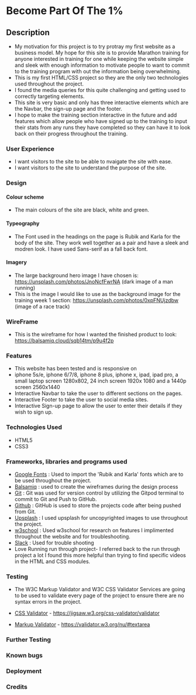 # Become Part Of The 1% #

## Description ##
- My motivation for this project is to try protray my first website as a business model. My hope for this site is to provide Marathon training for anyone interested in training for one while keeping the website simple and sleek with enough information to motivate people to want to commit to the training program with out the information being overwhelming. 
- This is my first HTML/CSS project so they are the only two technologies used throughout the project. 
- I found the media queries for this quite challenging and getting used to correctly targeting elements. 
- This site is very basic and only has three interactive elements which are the Navbar, the sign-up page and the footer.
- I hope to make the training section interactive in the future and add features which allow people who have signed up to the training to input their stats from any runs they have completed so they can have it to look back on their progress throughout the training. 

### User Experience ###
- I want visitors to the site to be able to nvaigate the site with ease.
- I want visitors to the site to understand the purpose of the site.

### Design ###
#### Colour scheme ####
- The main colours of the site are black, white and green.

#### Typeography ####
- The Font used in the headings on the page is Rubik and Karla for the body of the site. They 
work well together as a pair and have a sleek and modren look. I have used Sans-serif as a fall back font. 

#### Imagery ####
 - The large background hero image I have chosen is: https://unsplash.com/photos/JnoNcfFwrNA (dark image of a man running)
 - This is the image I would like to use as the background image for the training week 1 section: https://unsplash.com/photos/0xpFNUjzdbw (image of a race track)

### WireFrame ###
- This is the wireframe for how I wanted the finished product to look:
https://balsamiq.cloud/sqb14tm/p9u4f2p


### Features ####
- This website has been tested and is responsive on 
- iphone 5s/e, iphone 6/7/8, iphone 8 plus, iphone x, ipad, ipad pro, a small laptop screen 1280x802, 24 inch screen 1920x
1080 and a 1440p screen 2560x1440
- Interactive Navbar to take the user to different sections on the pages.
- Interactive Footer to take the user to social media sites.
- Interactive Sign-up page to allow the user to enter their details if they wish to sign up. 

### Technologies Used ###
- HTML5
- CSS3

### Frameworks, libraries and programs used ###

- [Google Fonts](https://fonts.google.com/) : Used to import the 'Rubik and Karla' fonts which are to be used throughout the project.
- [Balsamiq](https://balsamiq.com/) : used to create the wireframes during the design process 
- [Git](https://git-scm.com/) : Git was used for version control by utilizing the Gitpod terminal to commit to Git and Push to GitHub.
- [Github](https://github.com/) : GitHub is used to store the projects code after being pushed from Git.
- [Upsplash](https://unsplash.com/s/photos/running-track) : I used upsplash for uncopyrighted images to use throughout the project.
- [w3school](https://www.w3schools.com/) : Used w3school for research on features I implimented throughout the website and for troubleshooting.
- [Slack](https://slack.com/intl/en-ie/) : Used for trouble shooting 
- Love Running run through project- I referred back to the run through project a lot I found this more helpful than trying to find specific videos in the HTML and CSS modules. 

### Testing ###

- The W3C Markup Validator and W3C CSS Validator Services are going to be  used to validate every page of the project to ensure there are no syntax errors in the project.

 - [CSS Validator](https://jigsaw.w3.org/css-validator/#validate_by_input) - https://jigsaw.w3.org/css-validator/validator
 - [Markup Validator](https://validator.w3.org/) - https://validator.w3.org/nu/#textarea 


### Further Testing ###

### Known bugs ###

### Deployment ###

### Credits ###







